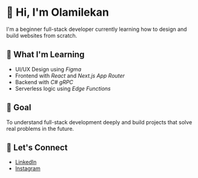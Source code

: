 # 👋 Hi, I'm Olamilekan

I'm a beginner full-stack developer currently learning how to design and build websites from scratch.

## 🧠 What I'm Learning
- UI/UX Design using *Figma*
- Frontend with *React* and *Next.js App Router*
- Backend with *C# gRPC*
- Serverless logic using *Edge Functions*

## 🎯 Goal
To understand full-stack development deeply and build projects that solve real problems in the future.

## 🔗 Let's Connect
- [LinkedIn](https://www.instagram.com/olami_0907?igsh=MWt0cm01N3V4N3VvMw==)
- [Instagram](https://www.linkedin.com/in/olamilekan-olanipekun-19b169312)
